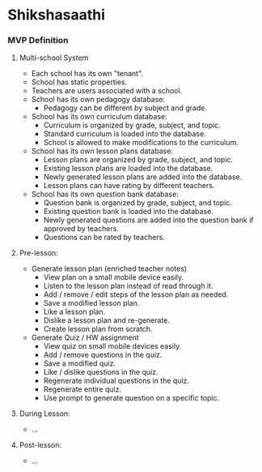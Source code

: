 # Shikshasaathi
### MVP Definition

1. Multi-school System

	- Each school has its own "tenant".
	- School has static properties.
	- Teachers are users associated with a school.
	- School has its own pedagogy database:
		- Pedagogy can be different by subject and grade.
	- School has its own curriculum database:
		- Curriculum is organized by grade, subject, and topic.
		- Standard curriculum is loaded into the database.
		- School is allowed to make modifications to the curriculum.
	- School has its own lesson plans database:
		- Lesson plans are organized by grade, subject, and topic.
		- Existing lesson plans are loaded into the database.
		- Newly generated lesson plans are added into the database.
		- Lesson plans can have rating by different teachers.
	- School has its own question bank database:
		- Question bank is organized by grade, subject, and topic.
		- Existing question bank is loaded into the database.
		- Newly generated questions are added into the question bank if approved by teachers.
		- Questions can be rated by teachers.

2. Pre-lesson:
	- Generate lesson plan (enriched teacher notes)
		- View plan on a small mobile device easily.
		- Listen to the lesson plan instead of read through it.
		- Add / remove / edit steps of the lesson plan as needed.
		- Save a modified lesson plan.
		- Like a lesson plan.
		- Dislike a lesson plan and re-generate.
		- Create lesson plan from scratch.
	- Generate Quiz / HW assignment
		- View quiz on small mobile devices easily.
		- Add / remove questions in the quiz.
		- Save a modified quiz.
		- Like / dislike questions in the quiz.
		- Regenerate individual questions in the quiz.
		- Regenerate entire quiz.
		- Use prompt to generate question on a specific topic.

3. During Lesson:
	- ...

4. Post-lesson:
	- ...

